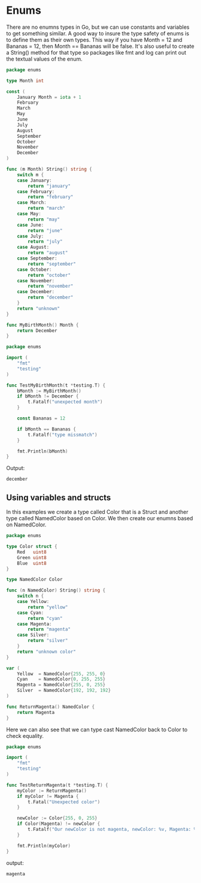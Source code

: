 
# Enums
There are no enumns types in Go, but we can use constants and variables to get something similar. A good way to insure the type safety of enums is to define them as their own types.
This way if you have Month = 12 and Bananas = 12, then Month == Bananas will be false.
It's also useful to create a String() method for that type so packages like fmt and log
can print out the textual values of the enum.


```go
package enums

type Month int

const (
	January Month = iota + 1
	February
	March
	May
	June
	July
	August
	September
	October
	November
	December
)

func (m Month) String() string {
	switch m {
	case January:
		return "january"
	case February:
		return "february"
	case March:
		return "march"
	case May:
		return "may"
	case June:
		return "june"
	case July:
		return "july"
	case August:
		return "august"
	case September:
		return "september"
	case October:
		return "october"
	case November:
		return "november"
	case December:
		return "december"
	}
	return "unknown"
}

func MyBirthMonth() Month {
	return December
}
```

```go
package enums

import (
	"fmt"
	"testing"
)

func TestMyBirthMonth(t *testing.T) {
	bMonth := MyBirthMonth()
	if bMonth != December {
		t.Fatalf("unexpected month")
	}

	const Bananas = 12

	if bMonth == Bananas {
		t.Fatalf("type missmatch")
	}

	fmt.Println(bMonth)
}
```

Output:
```
december
```

## Using variables and structs
In this examples we create a type called Color that is a Struct and another type called NamedColor based on Color. 
We then create our enumns based on NamedColor.

```go
package enums

type Color struct {
	Red   uint8
	Green uint8
	Blue  uint8
}

type NamedColor Color

func (n NamedColor) String() string {
	switch n {
	case Yellow:
		return "yellow"
	case Cyan:
		return "cyan"
	case Magenta:
		return "magenta"
	case Silver:
		return "silver"
	}
	return "unknown color"
}

var (
	Yellow  = NamedColor{255, 255, 0}
	Cyan    = NamedColor{0, 255, 255}
	Magenta = NamedColor{255, 0, 255}
	Silver  = NamedColor{192, 192, 192}
)

func ReturnMagenta() NamedColor {
	return Magenta
}
```

Here we can also see that we can type cast NamedColor back to Color to check equality.

```go
package enums

import (
	"fmt"
	"testing"
)

func TestReturnMagenta(t *testing.T) {
	myColor := ReturnMagenta()
	if myColor != Magenta {
		t.Fatal("Unexpected color")
	}

	newColor := Color{255, 0, 255}
	if Color(Magenta) != newColor {
		t.Fatalf("Our newColor is not magenta, newColor: %v, Magenta: %v", newColor, Color(Magenta))
	}

	fmt.Println(myColor)
}
```

output:
```
magenta
```